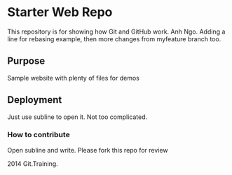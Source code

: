 # Starter Web Repo

This repository is for showing how Git and GitHub work. Anh Ngo. Adding a line for rebasing example, then more changes from myfeature branch too.

## Purpose

Sample website with plenty of files for demos

## Deployment 

Just use subline to open it. Not too complicated.

### How to contribute

Open subline and write. Please fork this repo for review

2014 Git.Training.